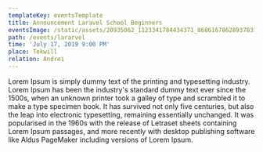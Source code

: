 ```yaml
---
templateKey: eventsTemplate
title: Announcement Laravel School Beginners
eventsImage: /static/assets/20935062_1123341784434371_8686167862893783118_o.jpg
path: /events/lararvel
time: 'July 17, 2019 9:00 PM'
place: Tekwill
relation: Andrei
---
```

Lorem Ipsum is simply dummy text of the printing and typesetting industry. Lorem Ipsum has been the industry's standard dummy text ever since the 1500s, when an unknown printer took a galley of type and scrambled it to make a type specimen book. It has survived not only five centuries, but also the leap into electronic typesetting, remaining essentially unchanged. It was popularised in the 1960s with the release of Letraset sheets containing Lorem Ipsum passages, and more recently with desktop publishing software like Aldus PageMaker including versions of Lorem Ipsum.
